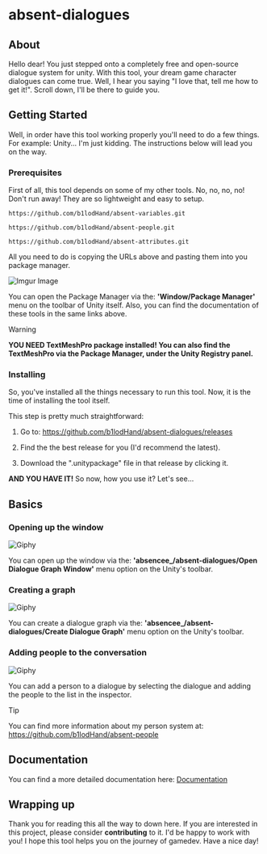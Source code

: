 # absent-dialogues

## About <a name = "about"></a>
Hello dear! You just stepped onto a completely free and open-source dialogue system for unity. With this tool, your dream game character dialogues can come true.  Well, I hear you saying "I love that, tell me how to get it!". Scroll down, I'll be there to guide you.

## Getting Started <a name = "getting_started"></a>
Well, in order have this tool working properly you'll need to do a few things. For example: Unity... I'm just kidding. The instructions below will lead you on the way.

### Prerequisites
First of all, this tool depends on some of my other tools. No, no, no, no! Don't run away! They are so lightweight and easy to setup.

```
https://github.com/b1lodHand/absent-variables.git
```
```
https://github.com/b1lodHand/absent-people.git
```
```
https://github.com/b1lodHand/absent-attributes.git
```
All you need to do is copying the URLs above and pasting them into you package manager.

![Imgur Image](https://imgur.com/cX3OF72.png)

You can open the Package Manager via the: **'Window/Package Manager'** menu on the toolbar of Unity itself. Also, you can find the documentation of these tools in the same links above.

> [!WARNING]
> **YOU NEED TextMeshPro package installed! You can also find the TextMeshPro via the Package Manager, under the Unity Registry panel.**

### Installing
So, you've installed all the things necessary to run this tool. Now, it is the time of installing the tool itself.

This step is pretty much straightforward:

1. Go to: https://github.com/b1lodHand/absent-dialogues/releases

2. Find the the best release for you (I'd recommend the latest).

3. Download the ".unitypackage" file in that release by clicking it.

**AND YOU HAVE IT!** So now, how you use it? Let's see...

## Basics <a name = "basics"></a>

### Opening up the window
![Giphy](https://media.giphy.com/media/iTEnCOlThoCPMKfbeD/giphy.gif)

You can open up the window via the: **'absencee_/absent-dialogues/Open Dialogue Graph Window'** menu option on the Unity's toolbar.


### Creating a graph
![Giphy](https://media.giphy.com/media/nA6X4OuHaBtddIaE7p/giphy.gif)

You can create a dialogue graph via the: **'absencee_/absent-dialogues/Create Dialogue Graph'** menu option on the Unity's toolbar.


### Adding people to the conversation
![Giphy](https://media.giphy.com/media/V3S5NK9HTbMNMhFAz9/giphy.gif)

You can add a person to a dialogue by selecting the dialogue and adding the people to the list in the inspector.

>[!TIP]
> You can find more information about my person system at: https://github.com/b1lodHand/absent-people

## Documentation <a name = "fund"></a>
You can find a more detailed documentation here: [Documentation](https://b1lodhand.github.io/absent-dialogues/)

## Wrapping up

Thank you for reading this all the way to down here. If you are interested in this project, please consider **contributing** to it. I'd be happy to work with you! I hope this tool helps you on the journey of gamedev. Have a nice day!
